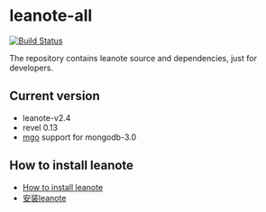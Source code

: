 # leanote-all

[![Build Status](https://travis-ci.org/leanote/leanote-all.svg)](https://travis-ci.org/leanote/leanote-all)

The repository contains leanote source and dependencies, just for developers.

## Current version

* leanote-v2.4
* revel 0.13
* [mgo](http://blog.labix.org/2015/01/24/readying-mgo-for-mongodb-3-0) support for mongodb-3.0

## How to install leanote

* [How to install leanote](https://github.com/leanote/leanote/wiki/leanote-develop-distribution-installation-tutorial)
* [安装leanote](https://github.com/leanote/leanote/wiki/leanote%E5%BC%80%E5%8F%91%E7%89%88%E8%AF%A6%E7%BB%86%E5%AE%89%E8%A3%85%E6%95%99%E7%A8%8B)


